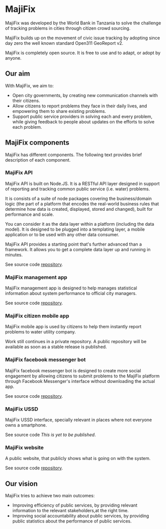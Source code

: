 # MajiFix

MajiFix was developed by the World Bank in Tanzania to solve the challenge of tracking problems in cities through citizen crowd sourcing.

MajiFix builds up on the movement of civic issue tracking by adopting since day zero the well known standard Open311 GeoReport v2.

MajiFix is completely open source. It is free to use and to adapt, or adopt by anyone.

## Our aim

With MajiFix, we aim to:

- Open city governments, by creating new communication channels with their citizens.
- Allow citizens to report problems they face in their daily lives, and empowering them to share existing problems.
- Support public service providers in solving each and every problem, while giving feedback to people about updates on the efforts to solve each problem.

## MajiFix components

MajiFix has different components. The following text provides brief description of each component.

### MajiFix API

MajiFix API is built on Node.JS. It is a RESTful API layer designed in support of reporting and tracking common public service (i.e. water) problems.

It is consists of a suite of node packages covering the business/domain logic (the part of a platform that encodes the real-world business rules that determine how data is created, displayed, stored and changed), built for performance and scale.

You can consider it as the data layer within a platform (including the data model). It is designed to be plugged into a templating layer, a mobile application or to be used with any other data consumer.

MajiFix API provides a starting point that's further advanced than a framework. It allows you to get a complete data layer up and running in minutes.

See source code [repository](https://github.com/CodeTanzania/open311-api).

### MajiFix management app

MajiFix management app is designed to help manages statistical information about system performance to official city managers.

See source code [repository](https://github.com/CodeTanzania/open311-mobile-manager).

### MajiFix citizen mobile app

MajiFix mobile app is used by citizens to help them instantly report problems to water utility company.

Work still continues in a private repository. A public repository will be available as soon as a stable release is published.

### MajiFix facebook messenger bot

MajiFix facebook messenger bot is designed to create more social engagement by allowing citizens to submit problems to the MajiFix platform through Facebook Messenger's interface without downloading the actual app.

See source code [repository](https://github.com/CodeTanzania/facebook-majifix-bot).

### MajiFix USSD

MajiFix USSD interface, specially relevant in places where not everyone owns a smartphone.

See source code _This is yet to be published_.

### MajiFix website

A public website, that publicly shows what is going on with the system.

See source code [repository](https://github.com/CodeTanzania/majifix.io).

## Our vision

MajiFix tries to achieve two main outcomes:

- Improving efficiency of public services, by providing relevant information to the relevant stakeholders,at the right time.
- Improving social accountability about public services, by providing public statistics about the performance of public services.
